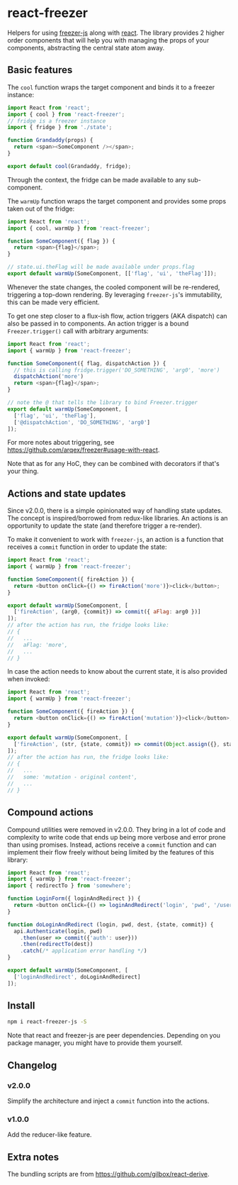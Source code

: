 # react-freezer

Helpers for using [freezer-js](https://github.com/arqex/freezer) along with
[react](https://facebook.github.io/react/). The library provides 2 higher
order components that will help you with managing the props of your components,
abstracting the central state atom away.


## Basic features

The `cool` function wraps the target component and binds it to a freezer
instance:

```js
import React from 'react';
import { cool } from 'react-freezer';
// fridge is a freezer instance
import { fridge } from './state';

function Grandaddy(props) {
  return <span><SomeComponent /></span>;
}

export default cool(Grandaddy, fridge);
```

Through the context, the fridge can be made available to any sub-component.

The `warmUp` function wraps the target component and provides some props taken
out of the fridge:

```js
import React from 'react';
import { cool, warmUp } from 'react-freezer';

function SomeComponent({ flag }) {
  return <span>{flag}</span>;
}

// state.ui.theFlag will be made available under props.flag
export default warmUp(SomeComponent, [['flag', 'ui', 'theFlag']]);
```

Whenever the state changes, the cooled component will be re-rendered,
triggering a top-down rendering. By leveraging `freezer-js`'s immutability,
this can be made very efficient.

To get one step closer to a flux-ish flow, action triggers (AKA dispatch) can also be passed in to components. An action trigger is a bound `Freezer.trigger()` call with arbitrary arguments:

```js
import React from 'react';
import { warmUp } from 'react-freezer';

function SomeComponent({ flag, dispatchAction }) {
  // this is calling fridge.trigger('DO_SOMETHING', 'arg0', 'more')
  dispatchAction('more')
  return <span>{flag}</span>;
}

// note the @ that tells the library to bind Freezer.trigger
export default warmUp(SomeComponent, [
  ['flag', 'ui', 'theFlag'],
  ['@dispatchAction', 'DO_SOMETHING', 'arg0']
]);
```

For more notes about triggering, see
https://github.com/arqex/freezer#usage-with-react.

Note that as for any HoC, they can be combined with decorators
if that's your thing.


## Actions and state updates

Since v2.0.0, there is a simple opinionated way of handling state updates. The concept
is inspired/borrowed from redux-like libraries. An actions is an opportunity
to update the state (and therefore trigger a re-render).

To make it convenient to work with `freezer-js`, an action is a function that receives a `commit` function
in order to update the state:

```js
import React from 'react';
import { warmUp } from 'react-freezer';

function SomeComponent({ fireAction }) {
  return <button onClick={() => fireAction('more')}>click</button>;
}

export default warmUp(SomeComponent, [
  ['fireAction', (arg0, {commit}) => commit({ aFlag: arg0 })]
]);
// after the action has run, the fridge looks like:
// {
//   ...
//   aFlag: 'more',
//   ...
// }
```

In case the action needs to know about the current state, it is also provided
when invoked:

```js
import React from 'react';
import { warmUp } from 'react-freezer';

function SomeComponent({ fireAction }) {
  return <button onClick={() => fireAction('mutation')}>click</button>;
}

export default warmUp(SomeComponent, [
  ['fireAction', (str, {state, commit}) => commit(Object.assign({}, state, {some: state.some + ' - ' + str}))]
]);
// after the action has run, the fridge looks like:
// {
//   ...
//   some: 'mutation - original content',
//   ...
// }
```


## Compound actions

Compound utilities were removed in v2.0.0. They bring in a lot of code and complexity to write code that ends up being more verbose
and error prone than using promises. Instead, actions receive a `commit` function and can implement their flow freely without being limited
by the features of this library:

```js
import React from 'react';
import { warmUp } from 'react-freezer';
import { redirectTo } from 'somewhere';

function LoginForm({ loginAndRedirect }) {
  return <button onClick={() => loginAndRedirect('login', 'pwd', '/user')}>click</button>;
}

function doLoginAndRedirect (login, pwd, dest, {state, commit}) {
  api.Authenticate(login, pwd)
    .then(user => commit({'auth': user}))
    .then(redirectTo(dest))
    .catch(/* application error handling */)
}

export default warmUp(SomeComponent, [
  ['loginAndRedirect', doLoginAndRedirect]
]);
```


## Install

```sh
npm i react-freezer-js -S
```

Note that react and freezer-js are peer dependencies. Depending on you
package manager, you might have to provide them yourself.


## Changelog

### v2.0.0
Simplify the architecture and inject a `commit` function into the actions.

### v1.0.0
Add the reducer-like feature.


## Extra notes

The bundling scripts are from https://github.com/gilbox/react-derive.

